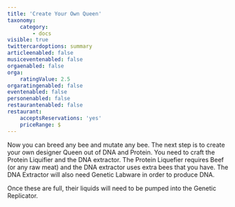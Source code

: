 ```yaml
---
title: 'Create Your Own Queen'
taxonomy:
    category:
        - docs
visible: true
twittercardoptions: summary
articleenabled: false
musiceventenabled: false
orgaenabled: false
orga:
    ratingValue: 2.5
orgaratingenabled: false
eventenabled: false
personenabled: false
restaurantenabled: false
restaurant:
    acceptsReservations: 'yes'
    priceRange: $
---
```


Now you can breed any bee and mutate any bee. The next step is to create your own designer Queen out of DNA and Protein. You need to craft the Protein Liquifier and the DNA extractor. The Protein Liquefier requires Beef (or any raw meat) and the DNA extractor uses extra bees that you have. The DNA Extractor will also need Genetic Labware in order to produce DNA.

Once these are full, their liquids will need to be pumped into the Genetic Replicator.
